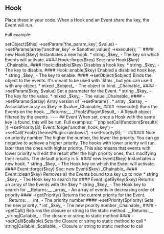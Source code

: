 ## Hook

Place these in your code. When a Hook and an Event share the key, the Event will run.

Full example:
<?php
	$result = Hook::forge('the_hook_key')
		->setObject($this)
		->setParam('the_param_key', $value)
		->setParams(array('another_key' => $another_value))
		->execute();

```

#### new Hook($key)

Instantiates a new hook.

* string  _$key_ - The key on which Events will activate.

#### Hook::forge($key)

See: new Hook($key)

_Chainable_

#### Hook::disable($key)

Disables a hook key.

* string _$key_ - The key to disable.

#### Hook::enable($key)

Enabled a disabled hook key.

* string _$key_ - The key to enable.

#### ->setObject($object)

Binds the object to the events. It's meant to be used with `$this`, but you can use it with any object.

* mixed _$object_ - The object to bind.

_Chainable_

#### ->setParam($key, $value)

Set a parameter for the Event.

* string _$key_ - The key for the value.
* mixed _$key_ - The value

_Chainable_

#### ->setParams($array)

Array version of `->setParam()`.

* array _$array_ - Associative array as $key => $value

_Chainable_

#### ->execute()

Runs the Events on the hook.

__Returns:__ _\Foolz\Plugin\Result_ - A Result object filtered by the events.

----

## Event

When set, once a Hook with the same key is found, this will be run.

Full examples:

```php
<?php
Event::forge('the_hook_key')
	->setCall(function($result){

	})
	->setPriority(3);

Event::forge('another_hook_key')
	->setCall('Foolz\Theme\Plugin::rainbows')
	->setPriority(8);
```

###### Note on priority number

The higher the number, the lower the priority. You can go negative to achieve a higher priority. The hooks with lower priority will run later than the ones with higher priority. This also means that events with lower priority will edit the result after the high priority ones, thus modifying their results.

The default priority is 5.

#### new Event($key)

Instantiates a new hook.

* string  _$key_ - The Hook key on which the Event will activate.

#### Event::forge($key)

See: new Event($key)

_Chainable_

#### Event::clear($key)

Removes all the Events bound to a key up to now

* string _$key_ - The Hook key to search for

#### Event::getByKey($key)

Returns an array of the Events with the $key

* string _$key_ - The Hook key to search for

__Returns:__ _array_ - An array of events in decreasing order of priority

#### ->getPriority()

Returns the current priority for the Event.

__Returns:__ _int_ - The priority number

#### ->setPriority($priority)

Sets the new priority.

* int _$key_ - The new priority number

_Chainable_

#### ->getCall()

Returns the closure or string to the static method.

__Returns:__ _string|Callable_ - The closure or string to static method

#### ->setCall($callable)

Sets the Closure or string to static method to call

* string|Callable _$callable_ - Closure or string to static method to call












